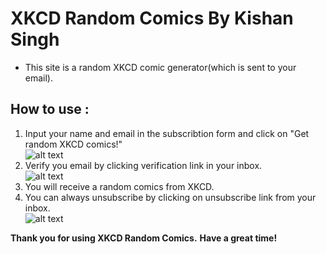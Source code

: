 
# **XKCD Random Comics By Kishan  Singh**

* This site is a random XKCD comic generator(which is sent to your email).

## **How to use :**
1. Input your name and email in the subscribtion form and click on "Get random XKCD comics!"  <br/>![alt text](https://i.imgur.com/pXhABGI.png "Submit")
2. Verify you email by clicking verification link in your inbox. <br/> ![alt text](https://i.imgur.com/XgKKKK4.png "Verify")
3. You will receive a random comics from XKCD.
4. You can always unsubscribe by clicking on unsubscribe link from your inbox.  <br/>![alt text](https://i.imgur.com/kdZcAkF.png "unsubscribe")

**Thank you for using XKCD Random Comics.**
**Have a great time!**
